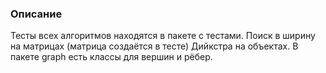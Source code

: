 ### Описание
Тесты всех алгоритмов находятся в пакете с тестами.
Поиск в ширину на матрицах (матрица создаётся в тесте)
Дийкстра на объектах. В пакете graph есть классы для вершин и рёбер.
